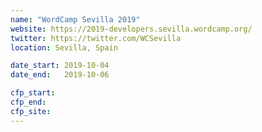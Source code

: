 ```yaml
---
name: "WordCamp Sevilla 2019"
website: https://2019-developers.sevilla.wordcamp.org/
twitter: https://twitter.com/WCSevilla
location: Sevilla, Spain

date_start: 2019-10-04
date_end:   2019-10-06

cfp_start: 
cfp_end:   
cfp_site: 
---
```

